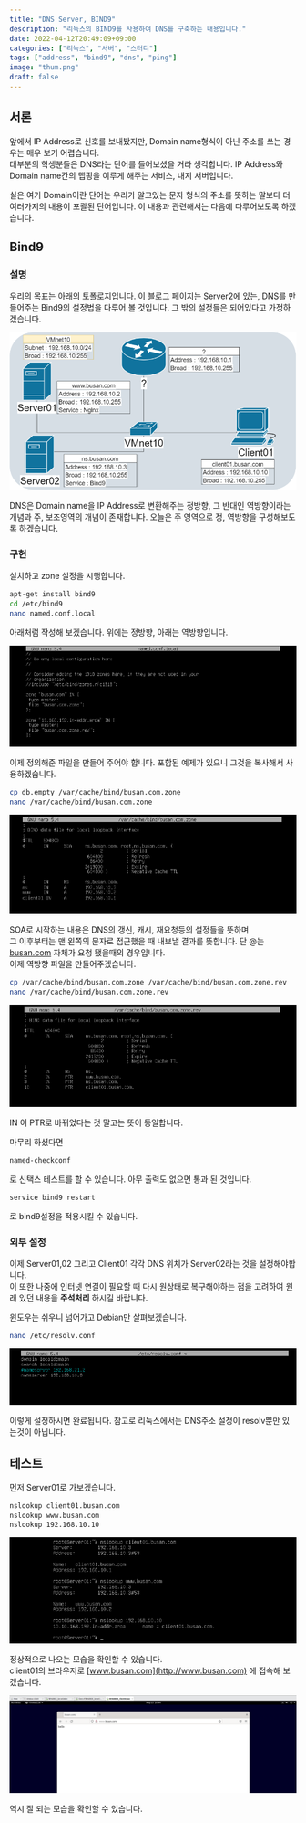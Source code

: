 ```yaml
---
title: "DNS Server, BIND9"
description: "리눅스의 BIND9를 사용하여 DNS를 구축하는 내용입니다."
date: 2022-04-12T20:49:09+09:00
categories: ["리눅스", "서버", "스터디"]
tags: ["address", "bind9", "dns", "ping"]
image: "thum.png"
draft: false
---
```


## 서론

앞에서 IP Address로 신호를 보내봤지만, Domain name형식이 아닌 주소를 쓰는 경우는 매우 보기 어렵습니다.  
대부분의 학생분들은 DNS라는 단어를 들어보셨을 거라 생각합니다. IP Address와 Domain name간의 맵핑을 이루게 해주는 서비스, 내지 서버입니다.

  
실은 여기 Domain이란 단어는 우리가 알고있는 문자 형식의 주소를 뜻하는 말보다 더 여러가지의 내용이 포괄된 단어입니다. 이 내용과 관련해서는 다음에 다루어보도록 하겠습니다.

## Bind9

### 설명

우리의 목표는 아래의 토폴로지입니다. 이 블로그 페이지는 Server2에 있는, DNS를 만들어주는 Bind9의 설정법을 다루어 볼 것입니다. 그 밖의 설정들은 되어있다고 가정하겠습니다.

![토폴로지](1.png)

DNS은 Domain name을 IP Address로 변환해주는 정방향, 그 반대인 역방향이라는 개념과 주, 보조영역의 개념이 존재합니다. 오늘은 주 영역으로 정, 역방향을 구성해보도록 하겠습니다.

### 구현

설치하고 zone 설정을 시행합니다.

```Bash
apt-get install bind9
cd /etc/bind9
nano named.conf.local
```

아래처럼 작성해 보겠습니다. 위에는 정방향, 아래는 역방향입니다.

![zone 설정](2.png)

이제 정의해준 파일을 만들어 주어야 합니다. 포함된 예제가 있으니 그것을 복사해서 사용하겠습니다.

```Bash
cp db.empty /var/cache/bind/busan.com.zone
nano /var/cache/bind/busan.com.zone
```

![정방향 설정](3.png)

SOA로 시작하는 내용은 DNS의 갱신, 캐시, 재요청등의 설정들을 뜻하며  
그 이후부터는 맨 왼쪽의 문자로 접근했을 때 내보낼 결과를 뜻합니다. 단 @는 [busan.com](http://busan.com) 자체가 요청 됐을때의 경우입니다.  
이제 역방향 파일을 만들어주겠습니다.

```Bash
cp /var/cache/bind/busan.com.zone /var/cache/bind/busan.com.zone.rev
nano /var/cache/bind/busan.com.zone.rev
```

![역방향 설정](4.png)

IN 이 PTR로 바뀌었다는 것 말고는 뜻이 동일합니다.

마무리 하셨다면

```Bash
named-checkconf
```

로 신택스 테스트를 할 수 있습니다. 아무 출력도 없으면 통과 된 것입니다.

```Bash
service bind9 restart
```

로 bind9설정을 적용시킬 수 있습니다.

### 외부 설정

이제 Server01,02 그리고 Client01 각각 DNS 위치가 Server02라는 것을 설정해야합니다.  
이 또한 나중에 인터넷 연결이 필요할 때 다시 원상태로 복구해야하는 점을 고려하여 원래 있던 내용을 **주석처리** 하시길 바랍니다.

윈도우는 쉬우니 넘어가고 Debian만 살펴보겠습니다.

```Bash
nano /etc/resolv.conf
```

![resolv 설정](5.png)

이렇게 설정하시면 완료됩니다. 참고로 리눅스에서는 DNS주소 설정이 resolv뿐만 있는것이 아닙니다.

## 테스트

먼저 Server01로 가보겠습니다.

```Bash
nslookup client01.busan.com
nslookup www.busan.com
nslookup 192.168.10.10
```

![nslookup](6.png)

정상적으로 나오는 모습을 확인할 수 있습니다.  
client01의 브라우저로 [www.busan.com](http://www.busan.com) 에 접속해 보겠습니다.

![브라우저](7.png)

역시 잘 되는 모습을 확인할 수 있습니다.
